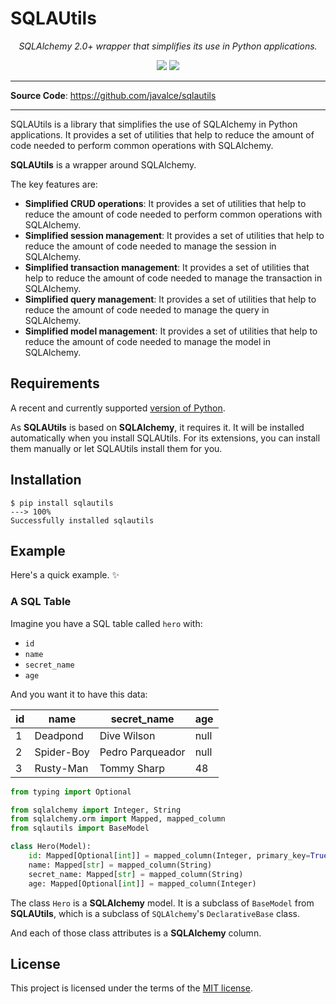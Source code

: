 # SQLAUtils

<p align="center">
    <em>SQLAlchemy 2.0+ wrapper that simplifies its use in Python applications.</em>
</p>

<div align="center">

![](https://img.shields.io/badge/Contributions-Welcome-brightgreen.svg)
![](https://img.shields.io/badge/Maintained%3F-Yes-brightgreen.svg)

</div>

---

**Source Code**: <a href="https://github.com/javalce/sqlautils" target="_blank">https://github.com/javalce/sqlautils</a>

---

SQLAUtils is a library that simplifies the use of SQLAlchemy in Python applications. It provides a set of utilities that help to reduce the amount of code needed to perform common operations with SQLAlchemy.

**SQLAUtils** is a wrapper around SQLAlchemy.

The key features are:

- **Simplified CRUD operations**: It provides a set of utilities that help to reduce the amount of code needed to perform common operations with SQLAlchemy.
- **Simplified session management**: It provides a set of utilities that help to reduce the amount of code needed to manage the session in SQLAlchemy.
- **Simplified transaction management**: It provides a set of utilities that help to reduce the amount of code needed to manage the transaction in SQLAlchemy.
- **Simplified query management**: It provides a set of utilities that help to reduce the amount of code needed to manage the query in SQLAlchemy.
- **Simplified model management**: It provides a set of utilities that help to reduce the amount of code needed to manage the model in SQLAlchemy.

## Requirements

A recent and currently supported <a href="https://www.python.org/downloads/" class="external-link" target="_blank">version of Python</a>.

As **SQLAUtils** is based on **SQLAlchemy**, it requires it. It will be installed automatically when you install SQLAUtils.
For its extensions, you can install them manually or let SQLAUtils install them for you.

## Installation

<div class="termy">

```console
$ pip install sqlautils
---> 100%
Successfully installed sqlautils
```

</div>

## Example

Here's a quick example. ✨

### A SQL Table

Imagine you have a SQL table called `hero` with:

- `id`
- `name`
- `secret_name`
- `age`

And you want it to have this data:

| id  | name       | secret_name      | age  |
| --- | ---------- | ---------------- | ---- |
| 1   | Deadpond   | Dive Wilson      | null |
| 2   | Spider-Boy | Pedro Parqueador | null |
| 3   | Rusty-Man  | Tommy Sharp      | 48   |

```python
from typing import Optional

from sqlalchemy import Integer, String
from sqlalchemy.orm import Mapped, mapped_column
from sqlautils import BaseModel

class Hero(Model):
    id: Mapped[Optional[int]] = mapped_column(Integer, primary_key=True)
    name: Mapped[str] = mapped_column(String)
    secret_name: Mapped[str] = mapped_column(String)
    age: Mapped[Optional[int]] = mapped_column(Integer)
```

The class `Hero` is a **SQLAlchemy** model. It is a subclass of `BaseModel` from **SQLAUtils**, which is a subclass of `SQLAlchemy`'s `DeclarativeBase` class.

And each of those class attributes is a **SQLAlchemy** column.

## License

This project is licensed under the terms of the [MIT license](https://github.com/javalce/sqlautils/blob/main/LICENSE).
